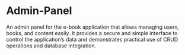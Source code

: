 # Admin-Panel
An admin panel for the e-book application that allows managing users, books, and content easily. It provides a secure and simple interface to control the application’s data and demonstrates practical use of CRUD operations and database integration.
